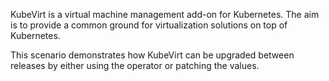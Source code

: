 KubeVirt is a virtual machine management add-on for Kubernetes. The aim is to provide a common ground for virtualization solutions on top of Kubernetes.

This scenario demonstrates how KubeVirt can be upgraded between releases by either using the operator or patching the values.
